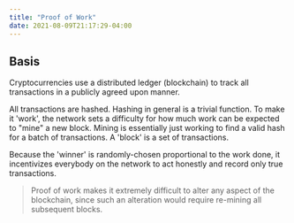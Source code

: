 ```yaml
---
title: "Proof of Work"
date: 2021-08-09T21:17:29-04:00
---
```


## Basis
Cryptocurrencies use a distributed ledger (blockchain) to track all transactions in a publicly agreed upon manner.

All transactions are hashed. Hashing in general is a trivial function. To make it 'work', the network sets a difficulty for how much work can be expected to "mine" a new block. Mining is essentially just working to find a valid hash for a batch of transactions. A 'block' is a set of transactions.

Because the 'winner' is randomly-chosen proportional to the work done, it incentivizes everybody on the network to act honestly and record only true transactions.
 
> Proof of work makes it extremely difficult to alter any aspect of the blockchain, since such an alteration would require re-mining all subsequent blocks.